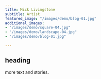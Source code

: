 ```yaml
---
title: Mick Livingstone
subtitle: Artist
featured_image: "/images/demo/blog-01.jpg"
additional_images:
- "/images/demo/square-04.jpg"
- "/images/demo/landscape-04.jpg"
- "/images/demo/blog-01.jpg"

---
```

## heading

more text and stories.